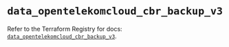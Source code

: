 # `data_opentelekomcloud_cbr_backup_v3`

Refer to the Terraform Registry for docs: [`data_opentelekomcloud_cbr_backup_v3`](https://registry.terraform.io/providers/opentelekomcloud/opentelekomcloud/1.36.0/docs/data-sources/cbr_backup_v3).
